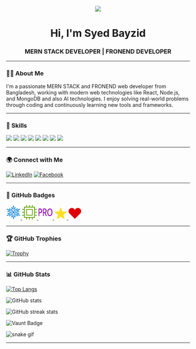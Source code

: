 <p align="center">
  <img src="https://i.postimg.cc/X7tht92W/Purple-and-Pink-Minimalist-Front-End-Developer-Linked-In-Banner-2.png" />
</p>

<h1 align="center">Hi, I'm Syed Bayzid</h1>
<h3 align="center">MERN STACK DEVELOPER | FRONEND DEVELOPER</h3>

---

### 🧑‍💻 About Me
I'm a passionate MERN STACK and FRONEND web developer from Bangladesh, working with modern web technologies like React, Node.js, and MongoDB and also AI technologies. I enjoy solving real-world problems through coding and continuously learning new tools and frameworks.

---

### 🚀 Skills
<p align="left">
  <img src="https://img.shields.io/badge/HTML5-E34F26?style=for-the-badge&logo=html5&logoColor=white"/>
  <img src="https://img.shields.io/badge/CSS3-1572B6?style=for-the-badge&logo=css3&logoColor=white"/>
  <img src="https://img.shields.io/badge/JavaScript-F7DF1E?style=for-the-badge&logo=javascript&logoColor=black"/>
  <img src="https://img.shields.io/badge/React-20232A?style=for-the-badge&logo=react&logoColor=61DAFB"/>
  <img src="https://img.shields.io/badge/Node.js-339933?style=for-the-badge&logo=nodedotjs&logoColor=white"/>
  <img src="https://img.shields.io/badge/Express.js-000000?style=for-the-badge&logo=express&logoColor=white"/>
  <img src="https://img.shields.io/badge/MongoDB-4EA94B?style=for-the-badge&logo=mongodb&logoColor=white"/>
  <img src="https://img.shields.io/badge/Firebase-FFCA28?style=for-the-badge&logo=firebase&logoColor=black"/>
</p>

---

### 🌍 Connect with Me

[<img src="https://img.icons8.com/fluency/48/linkedin.png" alt="LinkedIn" height="40"/>](https://www.linkedin.com/in/syed-bayzid-b91343329) 
[<img src="https://img.icons8.com/fluency/48/facebook-new.png" alt="Facebook" height="40"/>](https://www.facebook.com/syed.bayzidhusain)

---

### 🏅 GitHub Badges

<a href='https://archiveprogram.github.com/'>
  <img src='https://raw.githubusercontent.com/acervenky/animated-github-badges/master/assets/acbadge.gif' width='40' height='40'>
</a>
<a href='https://docs.github.com/en/developers'>
  <img src='https://raw.githubusercontent.com/acervenky/animated-github-badges/master/assets/devbadge.gif' width='40' height='40'>
</a>
<a href='https://github.com/pricing'>
  <img src='https://raw.githubusercontent.com/acervenky/animated-github-badges/master/assets/pro.gif' width='40' height='40'>
</a>
<a href='https://stars.github.com/'>
  <img src='https://raw.githubusercontent.com/acervenky/animated-github-badges/master/assets/starbadge.gif' width='35' height='35'>
</a>
<a href='https://docs.github.com/en/github/supporting-the-open-source-community-with-github-sponsors'>
  <img src='https://raw.githubusercontent.com/acervenky/animated-github-badges/master/assets/sponsorbadge.gif' width='35' height='35'>
</a>

---

### 🏆 GitHub Trophies

[![Trophy](https://github-profile-trophy.vercel.app/?username=syedbayzid82849&theme=algolia)](https://github.com/ryo-ma/github-profile-trophy)

---

### 📊 GitHub Stats

[![Top Langs](https://github-readme-stats.vercel.app/api/top-langs/?username=syedbayzid82849&layout=compact&theme=tokyonight)](https://github.com/anuraghazra/github-readme-stats)

![GitHub stats](https://github-readme-stats.vercel.app/api?username=syedbayzid82849&show_icons=true&count_private=true&theme=tokyonight)

![GitHub streak stats](https://streak-stats.demolab.com/?user=syedbayzid82849&theme=tokyonight)

![Vaunt Badge](https://api.vaunt.dev/v1/github/entities/syedbayzid82849/contributions?format=svg&private=true)

![snake gif](https://github.com/syedbayzid82849/syedbayzid82849/blob/output/github-contribution-grid-snake.svg)


---
